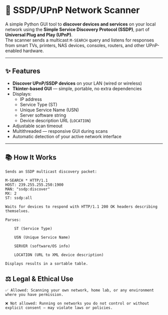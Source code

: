 # 📡 SSDP/UPnP Network Scanner

A simple Python GUI tool to **discover devices and services** on your local network using the **Simple Service Discovery Protocol (SSDP)**, part of **Universal Plug and Play (UPnP)**.  
The scanner sends a multicast `M-SEARCH` query and listens for responses from smart TVs, printers, NAS devices, consoles, routers, and other UPnP-enabled hardware.

---

## ✨ Features

- **Discover UPnP/SSDP devices** on your LAN (wired or wireless)
- **Tkinter-based GUI** — simple, portable, no extra dependencies
- Displays:
  - IP address
  - Service Type (ST)
  - Unique Service Name (USN)
  - Server software string
  - Device description URL (`LOCATION`)
- Adjustable scan timeout
- Multithreaded — responsive GUI during scans
- Automatic detection of your active network interface

---

## 📚 How It Works

    Sends an SSDP multicast discovery packet:

    M-SEARCH * HTTP/1.1
    HOST: 239.255.255.250:1900
    MAN: "ssdp:discover"
    MX: 2
    ST: ssdp:all

    Waits for devices to respond with HTTP/1.1 200 OK headers describing themselves.

    Parses:

        ST (Service Type)

        USN (Unique Service Name)

        SERVER (software/OS info)

        LOCATION (URL to XML device description)

    Displays results in a sortable table.

## ⚖️ Legal & Ethical Use

    ✅ Allowed: Scanning your own network, home lab, or any environment where you have permission.

    ❌ Not allowed: Running on networks you do not control or without explicit consent — may violate laws or policies.
